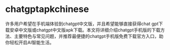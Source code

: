 # chatgptapkchinese
许多用户希望在手机端体验到chatgpt中文版，并且希望能够直接获得chat gpt下载安卓中文版或chatgpt中文版apk下载。本文将详细介绍chatgpt手机版的下载方法、主要特色与常见问题，并推荐最便捷的chatgpt手机版免费下载官方入口，助你轻松开启AI智能生活。
